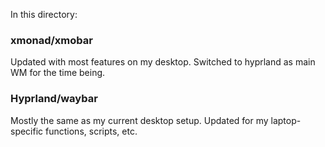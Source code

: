 In this directory:

### xmonad/xmobar

Updated with most features on my desktop. Switched to hyprland as main WM for the time being.

### Hyprland/waybar

Mostly the same as my current desktop setup.
Updated for my laptop-specific functions, scripts, etc.
